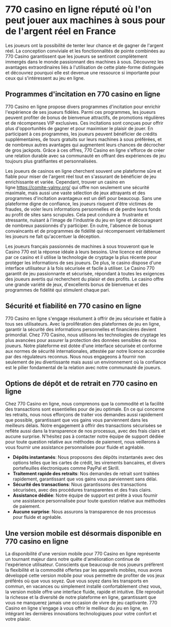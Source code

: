 <h1>770 casino en ligne r&eacute;put&eacute; o&ugrave; l'on peut jouer aux machines &agrave; sous pour de l'argent r&eacute;el en France</h1>
<p>Les joueurs ont la possibilit&eacute; de tenter leur chance et de gagner de l'argent r&eacute;el. La conception conviviale et les fonctionnalit&eacute;s de pointe combin&eacute;es au 770 Casino garantissent que les joueurs se sentiront compl&egrave;tement immerg&eacute;s dans le monde passionnant des machines &agrave; sous. D&eacute;couvrez les avantages extraordinaires li&eacute;s &agrave; l'utilisation de cette plate-forme distingu&eacute;e et d&eacute;couvrez pourquoi elle est devenue une ressource si importante pour ceux qui s'int&eacute;ressent au jeu en ligne.</p>
<h2>Programmes d'incitation en 770 casino en ligne</h2>
<p>770 Casino en ligne propose divers programmes d'incitation pour enrichir l'exp&eacute;rience de ses joueurs fid&egrave;les. Parmi ces programmes, les joueurs peuvent profiter de bonus de bienvenue attractifs, de promotions r&eacute;guli&egrave;res et de r&eacute;compenses VIP exclusives. Ces incitations sont con&ccedil;ues pour offrir plus d'opportunit&eacute;s de gagner et pour maximiser le plaisir de jouer. En participant &agrave; ces programmes, les joueurs peuvent b&eacute;n&eacute;ficier de cr&eacute;dits suppl&eacute;mentaires, de tours gratuits sur leurs machines &agrave; sous pr&eacute;f&eacute;r&eacute;es, et de nombreux autres avantages qui augmentent leurs chances de d&eacute;crocher de gros jackpots. Gr&acirc;ce &agrave; ces offres, 770 Casino en ligne s'efforce de cr&eacute;er une relation durable avec sa communaut&eacute; en offrant des exp&eacute;riences de jeu toujours plus gratifiantes et personnalis&eacute;es.</p>
<p>Les joueurs de casinos en ligne cherchent souvent une plateforme s&ucirc;re et fiable pour miser de l'argent r&eacute;el tout en s'assurant de b&eacute;n&eacute;ficier de jeu enrichissante et vari&eacute;e. Cependant, trouver un casino en ligne&nbsp;<a href="https://comite-valmy.org/">https://comite-valmy.org/</a> qui offre non seulement une s&eacute;curit&eacute; maximale, mais aussi une vaste s&eacute;lection de jeux attrayants et des programmes d'incitation avantageux est un d&eacute;fi pour beaucoup.&nbsp;Sans une plateforme digne de confiance, les joueurs risquent d'&ecirc;tre victimes de fraudes, de voler leurs informations personnelles et de perdre leurs fonds au profit de sites sans scrupules. Cela peut conduire &agrave;&nbsp; frustrante et stressante, nuisant &agrave; l'image de l'industrie du jeu en ligne et d&eacute;courageant de nombreux passionn&eacute;s d'y participer. En outre, l'absence de bonus convaincants et de programmes de fid&eacute;lit&eacute; qui r&eacute;compensent v&eacute;ritablement les joueurs ne fait qu'accentuer la d&eacute;ception.</p>
<p>Les joueurs fran&ccedil;ais passionn&eacute;s de machines &agrave; sous trouveront que le Casino 770 est la r&eacute;ponse id&eacute;ale &agrave; leurs besoins. Une licence est d&eacute;tenue par ce casino et il utilise la technologie de cryptage la plus r&eacute;cente pour prot&eacute;ger les informations de ses joueurs. De plus, le casino dispose d'une interface utilisateur &agrave; la fois s&eacute;curis&eacute;e et facile &agrave; utiliser. Le Casino 770 garantit de jeu passionnante et s&eacute;curis&eacute;e, r&eacute;pondant &agrave; toutes les exigences des joueurs avertis qui recherchent du plaisir et des profits. Le casino offre une grande vari&eacute;t&eacute; de jeux, d'excellents bonus de bienvenue et des programmes de fid&eacute;lit&eacute; qui stimulent chaque pari.</p>
<h2>S&eacute;curit&eacute; et fiabilit&eacute; en 770 casino en ligne</h2>
<p>770 Casino en ligne s'engage r&eacute;solument &agrave; offrir de jeu s&eacute;curis&eacute;e et fiable &agrave; tous ses utilisateurs. Avec la prolif&eacute;ration des plateformes de jeu en ligne, garantir la s&eacute;curit&eacute; des informations personnelles et financi&egrave;res devient primordial. Chez 770 Casino, nous utilisons les technologies de cryptage les plus avanc&eacute;es pour assurer la protection des donn&eacute;es sensibles de nos joueurs. Notre plateforme est dot&eacute;e d'une interface s&eacute;curis&eacute;e et conforme aux normes de s&eacute;curit&eacute; internationales, attest&eacute;e par notre licence accord&eacute;e par des r&eacute;gulateurs reconnus. Nous nous engageons &agrave; fournir non seulement de jeu divertissante mais aussi un environnement o&ugrave; la confiance est le pilier fondamental de la relation avec notre communaut&eacute; de joueurs.</p>
<h2>Options de d&eacute;p&ocirc;t et de retrait en 770 casino en ligne</h2>
<p>Chez 770 Casino en ligne, nous comprenons que la commodit&eacute; et la facilit&eacute; des transactions sont essentielles pour de jeu optimale. En ce qui concerne les retraits, nous nous effor&ccedil;ons de traiter vos demandes aussi rapidement que possible, garantissant que vos gains vous parviennent dans les meilleurs d&eacute;lais. Notre engagement &agrave; offrir des transactions s&eacute;curis&eacute;es se refl&egrave;te aussi dans la transparence de nos processus, avec des frais clairs et aucune surprise. N'h&eacute;sitez pas &agrave; contacter notre &eacute;quipe de support d&eacute;di&eacute;e pour toute question relative aux m&eacute;thodes de paiement, nous veillerons &agrave; vous fournir une assistance personnalis&eacute;e pour fluide et agr&eacute;able.</p>
<ul>
<li><strong><strong>D&eacute;p&ocirc;ts instantan&eacute;s</strong></strong>: Nous proposons des d&eacute;p&ocirc;ts instantan&eacute;s avec des options telles que les cartes de cr&eacute;dit, les virements bancaires, et divers portefeuilles &eacute;lectroniques comme PayPal et Skrill.</li>
<li><strong><strong>Traitement rapide des retraits</strong></strong>: Nos demandes de retrait sont trait&eacute;es rapidement, garantissant que vos gains vous parviennent sans d&eacute;lai.</li>
<li><strong><strong>S&eacute;curit&eacute; des transactions</strong></strong>: Nous garantissons des transactions s&eacute;curis&eacute;es, avec des proc&eacute;dures transparentes et des frais clairs.</li>
<li><strong><strong>Assistance d&eacute;di&eacute;e</strong></strong>: Notre &eacute;quipe de support est pr&ecirc;te &agrave; vous fournir une assistance personnalis&eacute;e pour toute question relative aux m&eacute;thodes de paiement.</li>
<li><strong><strong>Aucune surprise</strong></strong>: Nous assurons la transparence de nos processus pour fluide et agr&eacute;able.</li>
</ul>
<h2>Une version mobile est d&eacute;sormais disponible en 770 casino en ligne</h2>
<p>La disponibilit&eacute; d'une version mobile pour 770 Casino en ligne repr&eacute;sente un tournant majeur dans notre qu&ecirc;te d'am&eacute;lioration continue de l'exp&eacute;rience utilisateur. Conscients que beaucoup de nos joueurs pr&eacute;f&egrave;rent la flexibilit&eacute; et la commodit&eacute; offertes par les appareils mobiles, nous avons d&eacute;velopp&eacute; cette version mobile pour vous permettre de profiter de vos jeux pr&eacute;f&eacute;r&eacute;s o&ugrave; que vous soyez. Que vous soyez dans les transports en commun, en vacances ou simplement install&eacute; confortablement chez vous, la version mobile offre une interface fluide, rapide et intuitive. Elle reproduit la richesse et la diversit&eacute; de notre plateforme en ligne, garantissant que vous ne manquerez jamais une occasion de vivre de jeu captivante. 770 Casino en ligne s'engage &agrave; vous offrir le meilleur du jeu en ligne, en int&eacute;grant les derni&egrave;res innovations technologiques pour votre confort et votre plaisir.</p>
